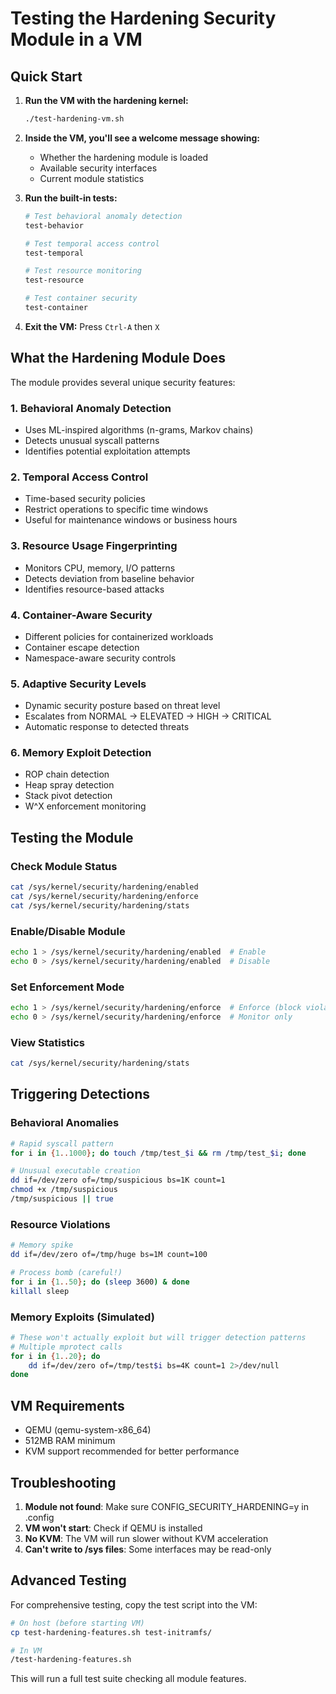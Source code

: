 # Testing the Hardening Security Module in a VM

## Quick Start

1. **Run the VM with the hardening kernel:**
   ```bash
   ./test-hardening-vm.sh
   ```

2. **Inside the VM, you'll see a welcome message showing:**
   - Whether the hardening module is loaded
   - Available security interfaces
   - Current module statistics

3. **Run the built-in tests:**
   ```bash
   # Test behavioral anomaly detection
   test-behavior
   
   # Test temporal access control
   test-temporal
   
   # Test resource monitoring
   test-resource
   
   # Test container security
   test-container
   ```

4. **Exit the VM:**
   Press `Ctrl-A` then `X`

## What the Hardening Module Does

The module provides several unique security features:

### 1. **Behavioral Anomaly Detection**
- Uses ML-inspired algorithms (n-grams, Markov chains)
- Detects unusual syscall patterns
- Identifies potential exploitation attempts

### 2. **Temporal Access Control**
- Time-based security policies
- Restrict operations to specific time windows
- Useful for maintenance windows or business hours

### 3. **Resource Usage Fingerprinting**
- Monitors CPU, memory, I/O patterns
- Detects deviation from baseline behavior
- Identifies resource-based attacks

### 4. **Container-Aware Security**
- Different policies for containerized workloads
- Container escape detection
- Namespace-aware security controls

### 5. **Adaptive Security Levels**
- Dynamic security posture based on threat level
- Escalates from NORMAL → ELEVATED → HIGH → CRITICAL
- Automatic response to detected threats

### 6. **Memory Exploit Detection**
- ROP chain detection
- Heap spray detection
- Stack pivot detection
- W^X enforcement monitoring

## Testing the Module

### Check Module Status
```bash
cat /sys/kernel/security/hardening/enabled
cat /sys/kernel/security/hardening/enforce
cat /sys/kernel/security/hardening/stats
```

### Enable/Disable Module
```bash
echo 1 > /sys/kernel/security/hardening/enabled  # Enable
echo 0 > /sys/kernel/security/hardening/enabled  # Disable
```

### Set Enforcement Mode
```bash
echo 1 > /sys/kernel/security/hardening/enforce  # Enforce (block violations)
echo 0 > /sys/kernel/security/hardening/enforce  # Monitor only
```

### View Statistics
```bash
cat /sys/kernel/security/hardening/stats
```

## Triggering Detections

### Behavioral Anomalies
```bash
# Rapid syscall pattern
for i in {1..1000}; do touch /tmp/test_$i && rm /tmp/test_$i; done

# Unusual executable creation
dd if=/dev/zero of=/tmp/suspicious bs=1K count=1
chmod +x /tmp/suspicious
/tmp/suspicious || true
```

### Resource Violations
```bash
# Memory spike
dd if=/dev/zero of=/tmp/huge bs=1M count=100

# Process bomb (careful!)
for i in {1..50}; do (sleep 3600) & done
killall sleep
```

### Memory Exploits (Simulated)
```bash
# These won't actually exploit but will trigger detection patterns
# Multiple mprotect calls
for i in {1..20}; do 
    dd if=/dev/zero of=/tmp/test$i bs=4K count=1 2>/dev/null
done
```

## VM Requirements

- QEMU (qemu-system-x86_64)
- 512MB RAM minimum
- KVM support recommended for better performance

## Troubleshooting

1. **Module not found**: Make sure CONFIG_SECURITY_HARDENING=y in .config
2. **VM won't start**: Check if QEMU is installed
3. **No KVM**: The VM will run slower without KVM acceleration
4. **Can't write to /sys files**: Some interfaces may be read-only

## Advanced Testing

For comprehensive testing, copy the test script into the VM:
```bash
# On host (before starting VM)
cp test-hardening-features.sh test-initramfs/

# In VM
/test-hardening-features.sh
```

This will run a full test suite checking all module features.